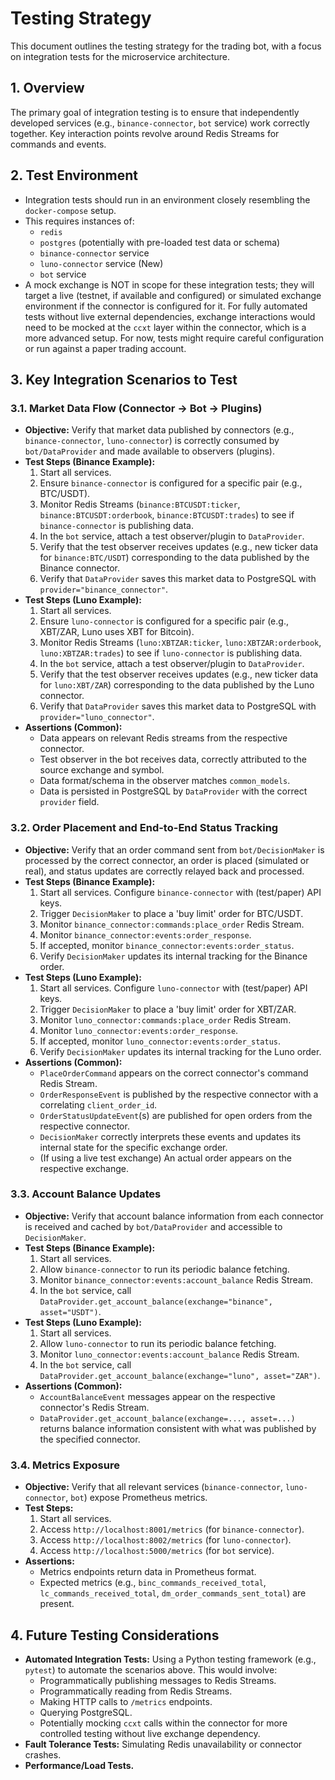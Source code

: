 # Testing Strategy

This document outlines the testing strategy for the trading bot, with a focus on integration tests for the microservice architecture.

## 1. Overview

The primary goal of integration testing is to ensure that independently developed services (e.g., `binance-connector`, `bot` service) work correctly together. Key interaction points revolve around Redis Streams for commands and events.

## 2. Test Environment

-   Integration tests should run in an environment closely resembling the `docker-compose` setup.
-   This requires instances of:
    -   `redis`
    -   `postgres` (potentially with pre-loaded test data or schema)
    -   `binance-connector` service
    -   `luno-connector` service (New)
    -   `bot` service
-   A mock exchange is NOT in scope for these integration tests; they will target a live (testnet, if available and configured) or simulated exchange environment if the connector is configured for it. For fully automated tests without live external dependencies, exchange interactions would need to be mocked at the `ccxt` layer within the connector, which is a more advanced setup. For now, tests might require careful configuration or run against a paper trading account.

## 3. Key Integration Scenarios to Test

### 3.1. Market Data Flow (Connector -> Bot -> Plugins)

-   **Objective:** Verify that market data published by connectors (e.g., `binance-connector`, `luno-connector`) is correctly consumed by `bot/DataProvider` and made available to observers (plugins).
-   **Test Steps (Binance Example):**
    1.  Start all services.
    2.  Ensure `binance-connector` is configured for a specific pair (e.g., BTC/USDT).
    3.  Monitor Redis Streams (`binance:BTCUSDT:ticker`, `binance:BTCUSDT:orderbook`, `binance:BTCUSDT:trades`) to see if `binance-connector` is publishing data.
    4.  In the `bot` service, attach a test observer/plugin to `DataProvider`.
    5.  Verify that the test observer receives updates (e.g., new ticker data for `binance:BTC/USDT`) corresponding to the data published by the Binance connector.
    6.  Verify that `DataProvider` saves this market data to PostgreSQL with `provider="binance_connector"`.
-   **Test Steps (Luno Example):**
    1.  Start all services.
    2.  Ensure `luno-connector` is configured for a specific pair (e.g., XBT/ZAR, Luno uses XBT for Bitcoin).
    3.  Monitor Redis Streams (`luno:XBTZAR:ticker`, `luno:XBTZAR:orderbook`, `luno:XBTZAR:trades`) to see if `luno-connector` is publishing data.
    4.  In the `bot` service, attach a test observer/plugin to `DataProvider`.
    5.  Verify that the test observer receives updates (e.g., new ticker data for `luno:XBT/ZAR`) corresponding to the data published by the Luno connector.
    6.  Verify that `DataProvider` saves this market data to PostgreSQL with `provider="luno_connector"`.
-   **Assertions (Common):**
    -   Data appears on relevant Redis streams from the respective connector.
    -   Test observer in the bot receives data, correctly attributed to the source exchange and symbol.
    -   Data format/schema in the observer matches `common_models`.
    -   Data is persisted in PostgreSQL by `DataProvider` with the correct `provider` field.

### 3.2. Order Placement and End-to-End Status Tracking

-   **Objective:** Verify that an order command sent from `bot/DecisionMaker` is processed by the correct connector, an order is placed (simulated or real), and status updates are correctly relayed back and processed.
-   **Test Steps (Binance Example):**
    1.  Start all services. Configure `binance-connector` with (test/paper) API keys.
    2.  Trigger `DecisionMaker` to place a 'buy limit' order for BTC/USDT.
    3.  Monitor `binance_connector:commands:place_order` Redis Stream.
    4.  Monitor `binance_connector:events:order_response`.
    5.  If accepted, monitor `binance_connector:events:order_status`.
    6.  Verify `DecisionMaker` updates its internal tracking for the Binance order.
-   **Test Steps (Luno Example):**
    1.  Start all services. Configure `luno-connector` with (test/paper) API keys.
    2.  Trigger `DecisionMaker` to place a 'buy limit' order for XBT/ZAR.
    3.  Monitor `luno_connector:commands:place_order` Redis Stream.
    4.  Monitor `luno_connector:events:order_response`.
    5.  If accepted, monitor `luno_connector:events:order_status`.
    6.  Verify `DecisionMaker` updates its internal tracking for the Luno order.
-   **Assertions (Common):**
    -   `PlaceOrderCommand` appears on the correct connector's command Redis Stream.
    -   `OrderResponseEvent` is published by the respective connector with a correlating `client_order_id`.
    -   `OrderStatusUpdateEvent`(s) are published for open orders from the respective connector.
    -   `DecisionMaker` correctly interprets these events and updates its internal state for the specific exchange order.
    -   (If using a live test exchange) An actual order appears on the respective exchange.

### 3.3. Account Balance Updates

-   **Objective:** Verify that account balance information from each connector is received and cached by `bot/DataProvider` and accessible to `DecisionMaker`.
-   **Test Steps (Binance Example):**
    1.  Start all services.
    2.  Allow `binance-connector` to run its periodic balance fetching.
    3.  Monitor `binance_connector:events:account_balance` Redis Stream.
    4.  In the `bot` service, call `DataProvider.get_account_balance(exchange="binance", asset="USDT")`.
-   **Test Steps (Luno Example):**
    1.  Start all services.
    2.  Allow `luno-connector` to run its periodic balance fetching.
    3.  Monitor `luno_connector:events:account_balance` Redis Stream.
    4.  In the `bot` service, call `DataProvider.get_account_balance(exchange="luno", asset="ZAR")`.
-   **Assertions (Common):**
    -   `AccountBalanceEvent` messages appear on the respective connector's Redis Stream.
    -   `DataProvider.get_account_balance(exchange=..., asset=...)` returns balance information consistent with what was published by the specified connector.

### 3.4. Metrics Exposure

-   **Objective:** Verify that all relevant services (`binance-connector`, `luno-connector`, `bot`) expose Prometheus metrics.
-   **Test Steps:**
    1.  Start all services.
    2.  Access `http://localhost:8001/metrics` (for `binance-connector`).
    3.  Access `http://localhost:8002/metrics` (for `luno-connector`).
    4.  Access `http://localhost:5000/metrics` (for `bot` service).
-   **Assertions:**
    -   Metrics endpoints return data in Prometheus format.
    -   Expected metrics (e.g., `binc_commands_received_total`, `lc_commands_received_total`, `dm_order_commands_sent_total`) are present.

## 4. Future Testing Considerations

-   **Automated Integration Tests:** Using a Python testing framework (e.g., `pytest`) to automate the scenarios above. This would involve:
    -   Programmatically publishing messages to Redis Streams.
    -   Programmatically reading from Redis Streams.
    -   Making HTTP calls to `/metrics` endpoints.
    -   Querying PostgreSQL.
    -   Potentially mocking `ccxt` calls within the connector for more controlled testing without live exchange dependency.
-   **Fault Tolerance Tests:** Simulating Redis unavailability or connector crashes.
-   **Performance/Load Tests.**

```
